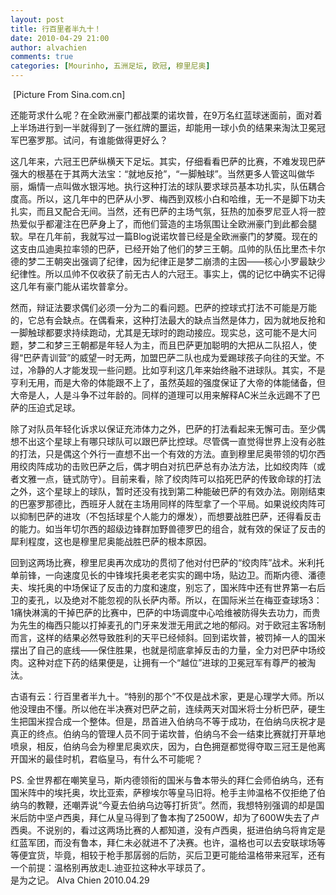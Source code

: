 ```yaml
---
layout: post
title: 行百里者半九十！
date: 2010-04-29 21:00
author: alvachien
comments: true
categories: [Mourinho, 五洲足坛, 欧冠, 穆里尼奥]
---
```

<img src="http://i3.sinaimg.cn/ty/g/p/2010-04-29/U4848P6T12D4961706F44DT20100429055231.jpg" alt="" />
[Picture From Sina.com.cn]

还能苛求什么呢？在全欧洲豪门都战栗的诺坎普，在9万名红蓝球迷面前，面对着上半场进行到一半就得到了一张红牌的噩运，却能用一球小负的结果来淘汰卫冕冠军巴塞罗那。试问，有谁能做得更好么？

这几年来，六冠王巴萨纵横天下足坛。其实，仔细看看巴萨的比赛，不难发现巴萨强大的根基在于其两大法宝：“就地反抢”，“一脚触球”。当然更多人管这叫做华丽，煽情一点叫做水银泻地。执行这种打法的球队要求球员基本功扎实，队伍耦合度高。所以，这几年中的巴萨从小罗、梅西到双核小白和哈维，无一不是脚下功夫扎实，而且又配合无间。当然，还有巴萨的主场气氛，狂热的加泰罗尼亚人将一腔热爱似乎都灌注在巴萨身上了，而他们营造的主场氛围让全欧洲豪门到此都会腿软。早在几年前，我就写过一篇Blog说诺坎普已经是全欧洲豪门的梦魇。现在的这支由瓜迪奥拉率领的巴萨，已经开始了他们的梦三王朝。瓜帅的队伍比里杰卡尔德的梦二王朝突出强调了纪律，因为纪律正是梦二崩溃的主因——核心小罗最缺少纪律性。所以瓜帅不仅收获了前无古人的六冠王。事实上，偶的记忆中确实不记得这几年有豪门能从诺坎普拿分。

然而，辩证法要求偶们必须一分为二的看问题。巴萨的控球式打法不可能是万能的，它总有会缺点。在偶看来，这种打法最大的缺点当然是体力，因为就地反抢和一脚触球都要求持续跑动，尤其是无球时的跑动接应。现实总，这可能不是大问题，梦二和梦三王朝都是年轻人为主，而且巴萨更加聪明的大把从二队招人，使得“巴萨青训营”的威望一时无两，加盟巴萨二队也成为爱踢球孩子向往的天堂。不过，冷静的人才能发现一些问题。比如亨利这几年来始终融不进球队。其实，不是亨利无用，而是大帝的体能跟不上了，虽然英超的强度保证了大帝的体能储备，但大帝是人，人是斗争不过年龄的。同样的道理可以用来解释AC米兰永远踢不了巴萨的压迫式足球。

除了对队员年轻化诉求以保证充沛体力之外，巴萨的打法看起来无懈可击。至少偶想不出这个星球上有哪只球队可以跟巴萨比控球。尽管偶一直觉得世界上没有必胜的打法，只是偶这个外行一直想不出一个有效的方法。直到穆里尼奥带领的切尔西用绞肉阵成功的击败巴萨之后，偶才明白对抗巴萨总有办法方法，比如绞肉阵（或者文雅一点，链式防守）。目前来看，除了绞肉阵可以掐死巴萨的传致命球的打法之外，这个星球上的球队，暂时还没有找到第二种能破巴萨的有效办法。刚刚结束的巴塞罗那德比，西班牙人就在主场用同样的阵型拿了一个平局。如果说绞肉阵可以抑制巴萨的进攻（不包括球星个人能力的爆发），而想要战胜巴萨，还得看反击的能力。如当年切尔西的超级边锋群加野兽德罗巴的组合，就有效的保证了反击的犀利程度，这也是穆里尼奥能战胜巴萨的根本原因。

回到这两场比赛，穆里尼奥再次成功的贯彻了他对付巴萨的“绞肉阵”战术。米利托单前锋，一向速度见长的中锋埃托奥老老实实的踢中场，贴边卫。而斯内德、潘德夫、埃托奥的中场保证了反击的力度和速度，别忘了，国米阵中还有世界第一右后卫的麦孔，以及绝对不能忽视的队长萨内蒂。所以，在国际米兰在梅亚查球场3：1痛快淋漓的干掉巴萨的比赛中，巴萨的中场调度中心哈维被防得失去功力，而贵为先生的梅西只能以打掉麦孔的门牙来发泄无用武之地的郁闷。对于欧冠主客场制而言，这样的结果必然导致胜利的天平已经倾斜。回到诺坎普，被罚掉一人的国米摆出了自己的底线——保住胜果，也就是彻底拿掉反击的力量，全力对巴萨中场绞肉。这种对症下药的结果便是，让拥有一个“越位”进球的卫冕冠军有尊严的被淘汰。

古语有云：行百里者半九十。“特别的那个”不仅是战术家，更是心理学大师。所以他没理由不懂。所以他在半决赛对巴萨之前，连续两天对国米将士分析巴萨，硬生生把国米捏合成一个整体。但是，昂首进入伯纳乌不等于成功，在伯纳乌庆祝才是真正的终点。伯纳乌的管理人员不同于诺坎普，伯纳乌不会一结束比赛就打开草地喷泉，相反，伯纳乌会为穆里尼奥欢庆，因为，白色拥趸都觉得夺取三冠王是他离开国米的最佳时机，君临皇马，有什么不可能呢？
<div>PS. 全世界都在嘲笑皇马，斯内德领衔的国米与鲁本带头的拜仁会师伯纳乌，还有国米阵中的埃托奥，坎比亚索，萨穆埃尔等皇马旧将。枪手主帅温格不仅拒绝了伯纳乌的教鞭，还嘲弄说“今夏去伯纳乌边等打折货”。然而，我想特别强调的却是国米后防中坚卢西奥，拜仁从皇马得到了鲁本掏了2500W，却为了600W失去了卢西奥。不说别的，看过这两场比赛的人都知道，没有卢西奥，挺进伯纳乌将肯定是红蓝军团，而没有鲁本，拜仁未必就进不了决赛。也许，温格也可以去安联球场等等便宜货，毕竟，相较于枪手那孱弱的后防，买后卫更可能给温格带来冠军，还有一个前提：温格别再放走L.迪亚拉这种水平球员了。</div>
<div> </div>
<div>是为之记。
Alva Chien
2010.04.29</div>
